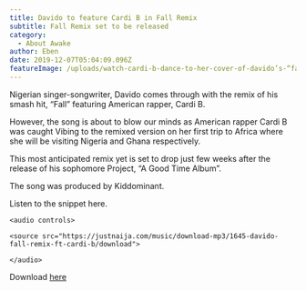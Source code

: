 ```yaml
---
title: Davido to feature Cardi B in Fall Remix
subtitle: Fall Remix set to be released
category:
  - About Awake
author: Eben
date: 2019-12-07T05:04:09.096Z
featureImage: /uploads/watch-cardi-b-dance-to-her-cover-of-davido’s-“fall”.jpg
---
```

Nigerian singer-songwriter, Davido comes through with the remix of his smash hit, “Fall” featuring American rapper, Cardi B.

However, the song is about to blow our minds as American rapper Cardi B was caught Vibing to the remixed version on her first trip to Africa where she will be visiting Nigeria and Ghana respectively.

This most anticipated remix yet is set to drop just few weeks after the release of his sophomore Project, “A Good Time Album”.

The song was produced by Kiddominant.

Listen to the snippet here.

`<audio controls>`

`<source src="https://justnaija.com/music/download-mp3/1645-davido-fall-remix-ft-cardi-b/download">`

`</audio>`

Download [here](https://justnaija.com/music/download-mp3/1645-davido-fall-remix-ft-cardi-b/download)
